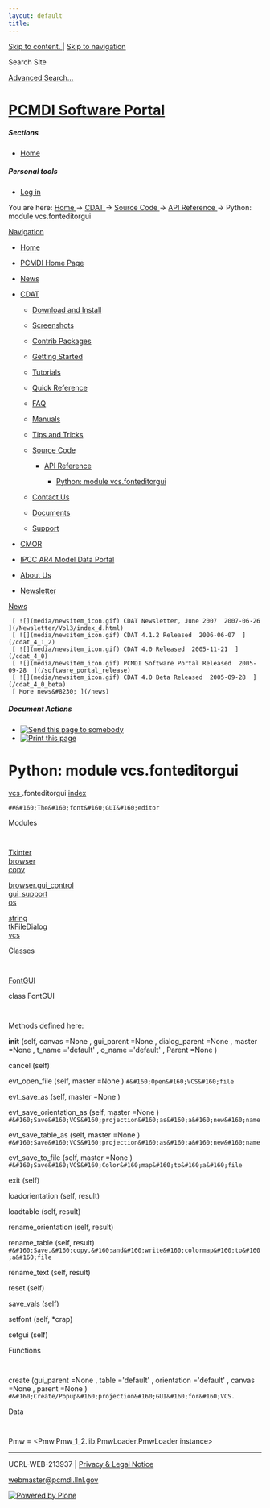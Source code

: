 ```yaml
---
layout: default
title:
---
```


 [ Skip to content. ](/cdat/source/api-reference/vcs.fonteditorgui.html) | [
Skip to navigation ](/cdat/source/api-reference/vcs.fonteditorgui.html)

Search Site

[ Advanced Search&#8230; ](/search_form)

#  [ PCMDI Software Portal ](/)

#####  Sections

  * [ Home ](/)

#####  Personal tools

  * [ Log in ](/login_form)

You are here:  [ Home ](/) -> [ CDAT ](/cdat) -> [ Source Code ](/cdat/source)
-> [ API Reference ](/cdat/source/api-reference) -> Python: module
vcs.fonteditorgui

[ Navigation ](/sitemap)

    

  * [ Home ](/)

  * [ PCMDI Home Page ](/)

  * [ News ](/news)

  * [ CDAT ](/cdat)

    * [ Download and Install ](/cdat/download)

    * [ Screenshots ](/cdat/screenshots)

    * [ Contrib Packages ](/cdat/contrib)

    * [ Getting Started ](/cdat/getting_started)

    * [ Tutorials ](/cdat/tutorials)

    * [ Quick Reference ](/cdat/quick_reference)

    * [ FAQ ](/cdat/FAQ)

    * [ Manuals ](/cdat/manuals)

    * [ Tips and Tricks ](/cdat/tips_and_tricks)

    * [ Source Code ](/cdat/source)

      * [ API Reference ](/cdat/source/api-reference)

        * [ Python: module vcs.fonteditorgui ](/cdat/source/api-reference/vcs.fonteditorgui.html)

    * [ Contact Us ](/cdat/contact-us)

    * [ Documents ](/cdat/docs)

    * [ Support ](/cdat/support)

  * [ CMOR ](/cmor)

  * [ IPCC AR4 Model Data Portal ](/esg_data_portal)

  * [ About Us ](/about)

  * [ Newsletter ](/Newsletter)

[ News ](/news)

     [ ![](media/newsitem_icon.gif) CDAT Newsletter, June 2007  2007-06-26  ](/Newsletter/Vol3/index_d.html)
     [ ![](media/newsitem_icon.gif) CDAT 4.1.2 Released  2006-06-07  ](/cdat_4_1_2)
     [ ![](media/newsitem_icon.gif) CDAT 4.0 Released  2005-11-21  ](/cdat_4_0)
     [ ![](media/newsitem_icon.gif) PCMDI Software Portal Released  2005-09-28  ](/software_portal_release)
     [ ![](media/newsitem_icon.gif) CDAT 4.0 Beta Released  2005-09-28  ](/cdat_4_0_beta)
     [ More news&#8230; ](/news)

#####  Document Actions

  * [ ![Send this page to somebody](media/mail_icon.gif) ](/cdat/source/api-reference/vcs.fonteditorgui.html/sendto_form)
  * [ ![Print this page](media/print_icon.gif) ](/this.print\(\))

#  Python: module vcs.fonteditorgui

  
  
 [ vcs  ](/vcs.html) .fonteditorgui 
[ index ](/)  

` ##&#160;The&#160;font&#160;GUI&#160;editor `

  
 Modules 

` `

[ Tkinter ](/Tkinter.html)  
[ browser ](/browser.html)  
[ copy ](/copy.html)  

[ browser.gui_control ](/browser.gui_control.html)  
[ gui_support ](/gui_support.html)  
[ os ](/os.html)  

[ string ](/string.html)  
[ tkFileDialog ](/tkFileDialog.html)  
[ vcs ](/vcs.html)  

  
 Classes 

` `

[ FontGUI ](/vcs.fonteditorgui.html)

  
class  FontGUI 

` `

Methods defined here:  

 __init__  (self, canvas  =None  , gui_parent  =None  , dialog_parent  =None  , master  =None  , t_name  ='default'  , o_name  ='default'  , Parent  =None  ) 

 cancel  (self) 

 evt_open_file  (self, master  =None  ) 
     ` #&#160;Open&#160;VCS&#160;file `

 evt_save_as  (self, master  =None  ) 

 evt_save_orientation_as  (self, master  =None  ) 
     ` #&#160;Save&#160;VCS&#160;projection&#160;as&#160;a&#160;new&#160;name `

 evt_save_table_as  (self, master  =None  ) 
     ` #&#160;Save&#160;VCS&#160;projection&#160;as&#160;a&#160;new&#160;name `

 evt_save_to_file  (self, master  =None  ) 
     ` #&#160;Save&#160;VCS&#160;Color&#160;map&#160;to&#160;a&#160;file `

 exit  (self) 

 loadorientation  (self, result) 

 loadtable  (self, result) 

 rename_orientation  (self, result) 

 rename_table  (self, result) 
     ` #&#160;Save,&#160;copy,&#160;and&#160;write&#160;colormap&#160;to&#160;a&#160;file `

 rename_text  (self, result) 

 reset  (self) 

 save_vals  (self) 

 setfont  (self, *crap) 

 setgui  (self) 

  
 Functions 

` `

 create  (gui_parent  =None  , table  ='default'  , orientation  ='default'  , canvas  =None  , parent  =None  ) 
     ` #&#160;Create/Popup&#160;projection&#160;GUI&#160;for&#160;VCS. `

  
 Data 

` `

 Pmw  = <Pmw.Pmw_1_2.lib.PmwLoader.PmwLoader instance>

* * *

UCRL-WEB-213937 | [ Privacy & Legal Notice ](/disclaimer.html)

[ webmaster@pcmdi.llnl.gov ](/webmaster@pcmdi.llnl.gov)

[ ![Powered by Plone](media/plone_powered.gif) ](/)

